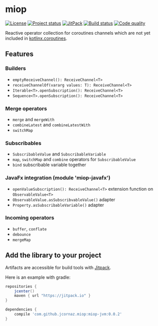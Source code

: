 # miop
[![License](https://img.shields.io/badge/license-MIT-blue.svg)](LICENSE)
[![Project status](https://img.shields.io/badge/status-incubating-orange.svg)](https://gist.githubusercontent.com/jcornaz/46736c3d1f21b4c929bd97549b7406b2/raw/ProjectStatusFlow)
[![JitPack](https://jitpack.io/v/jcornaz/miop.svg)](https://jitpack.io/#jcornaz/miop)
[![Build status](https://travis-ci.org/jcornaz/miop.svg?branch=master)](https://travis-ci.org/jcornaz/miop)
[![Code quality](https://codebeat.co/badges/99c78c20-42e7-425e-8a32-e2d56b0a0050)](https://codebeat.co/projects/github-com-jcornaz-miop-master)

Reactive operator collection for coroutines channels which are not yet included in [kotlinx.coroutines](https://github.com/Kotlin/kotlinx.coroutines).

## Features
### Builders
* `emptyReceiveChannel(): ReceiveChannel<T>`
* `receiveChannelOf(vararg values: T): ReceiveChannel<T>`
* `Iterable<T>.openSubscription(): ReceiveChannel<T>`
* `Sequence<T>.openSubscription(): ReceiveChannel<T>`

### Merge operators
* `merge` and `mergeWith`
* `combineLatest` and `combineLatestWith`
* `switchMap`

### Subscribables
* `SubscribableValue` and `SubscribableVariable`
* `map`, `switchMap` and `combine` operators for `SubscribableValue`
* `bind` subscribable variable together

### JavaFx integration (module 'miop-javafx')
* `openValueSubscription(): ReceiveChannel<T>` extension function on `ObservableValue<T>` 
* `ObservableValue.asSubscribvableValue()` adapter 
* `Property.asSubscribableVariable()` adapter 

### Incoming operators
* `buffer`, `conflate`
* `debounce`
* `mergeMap`

## Add the library to your project
Artifacts are accessible for build tools with [Jitpack](https://jitpack.io/#jcornaz/miop).

Here is an example with gradle:
```gradle
repositories {
    jcenter()
    maven { url "https://jitpack.io" }
}

dependencies {
    compile 'com.github.jcornaz.miop:miop-jvm:0.0.2'
}
```
